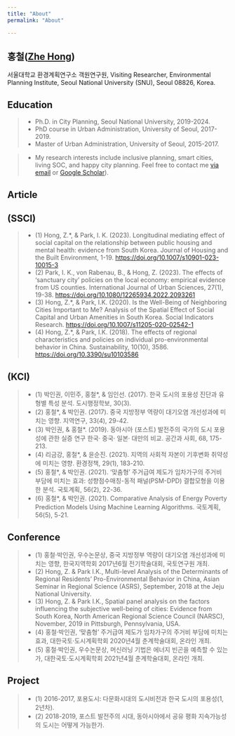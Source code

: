 ```yaml
---
title: "About"
permalink: "About"

---
```


## 홍철([Zhe Hong](https://orcid.org/0000-0003-4288-3086))
서울대학교 환경계획연구소 객원연구원,
Visiting Researcher, Environmental Planning Institute,
Seoul National University (SNU), Seoul 08826, Korea.

## Education
>- Ph.D. in City Planning, Seoul National University, 2019-2024.
>- PhD course in Urban Administration, University of Seoul, 2017-2019.
>- Master of Urban Administration, University of Seoul, 2015-2017.

>- My research interests include  inclusive planning, smart cities, living SOC, and happy city planning. Feel free to contact me [via email](mailto:righttocity123k@gmail.com) or [Google Scholar](https://scholar.google.co.kr/citations?hl=ko&user=LUjF0tAAAAAJ)).

## Article
## (SSCI)
>- (1) Hong, Z.*, & Park, I. K. (2023). Longitudinal mediating effect of social capital on the relationship between public housing and mental health: evidence from South Korea. Journal of Housing and the Built Environment, 1-19. https://doi.org/10.1007/s10901-023-10015-3
>- (2) Park, I. K., von Rabenau, B., & Hong, Z. (2023). The effects of ‘sanctuary city’ policies on the local economy: empirical evidence from US counties. International Journal of Urban Sciences, 27(1), 19-38. https://doi.org/10.1080/12265934.2022.2093261
>- (3) Hong, Z.*, & Park, I.K. (2020). Is the Well-Being of Neighboring Cities Important to Me? Analysis of the Spatial Effect of Social Capital and Urban Amenities in South Korea. Social Indicators Research. https://doi.org/10.1007/s11205-020-02542-1
>- (4) Hong, Z.*, & Park, I.K. (2018). The effects of regional characteristics and policies on individual pro-environmental behavior in China. Sustainability, 10(10), 3586. https://doi.org/10.3390/su10103586

## (KCI)
>- (1) 박인권, 이민주, 홍철*, & 임인선. (2017). 한국 도시의 포용성 진단과 유형별 특성 분석. 도시행정학보, 30(3).
>- (2) 홍철*, & 박인권. (2017). 중국 지방정부 역량이 대기오염 개선성과에 미치는 영향. 지역연구, 33(4), 29-42.
>- (3) 박인권, & 홍철*. (2019). 동아시아 (포스트) 발전주의 국가의 도시 포용성에 관한 실증 연구 한국· 중국· 일본· 대만의 비교. 공간과 사회, 68, 175-213.
>- (4) 리금강, 홍철*, & 윤순진. (2021). 지역의 사회적 자본이 기후변화 취약성에 미치는 영향. 환경정책, 29(1), 183-210.
>- (5) 홍철*, & 박인권. (2021). ‘맞춤형’ 주거급여 제도가 임차가구의 주거비 부담에 미치는 효과: 성향점수매칭-동적 패널(PSM-DPD) 결합모형을 이용한 분석. 국토계획, 56(2), 22-36.
>- (6) 홍철*, & 박인권. (2021). Comparative Analysis of Energy Poverty Prediction Models Using Machine Learning Algorithms. 국토계획, 56(5), 5-21.



## Conference
>- (1) 홍철·박인권, 우수논문상, 중국 지방정부 역량이 대기오염 개선성과에 미치는 영향, 한국지역학회 2017년6월 전기학술대회, 국토연구원 개최.
>- (2) Hong, Z. & Park I.K., Multi-level Analysis of the Determinants of Regional Residents’ Pro-Environmental Behavior in China, Asian Seminar in Regional Science (ASRS), September, 2018 at the Jeju National University.
>- (3) Hong, Z. & Park I.K., Spatial panel analysis on the factors influencing the subjective well-being of cities: Evidence from South Korea, North American Regional Science Council (NARSC), November, 2019 in Pittsburgh, Pennsylvania, USA.
>- (4) 홍철·박인권, ‘맞춤형’ 주거급여 제도가 임차가구의 주거비 부담에 미치는 효과, 대한국토·도시계획학회 2020년4월 춘계학술대회, 온라인 개최.
>- (5) 홍철·박인권, 우수논문상, 머신러닝 기법은 에너지 빈곤을 예측할 수 있는가, 대한국토·도시계획학회 2021년4월 춘계학술대회, 온라인 개최.

## Project
>- (1) 2016-2017, 포용도시: 다문화시대의 도시비전과 한국 도시의 포용성(1, 2년차).
>- (2) 2018-2019, 포스트 발전주의 시대, 동아시아에서 공유 평화 지속가능성의 도시는 어떻게 가능한가.
